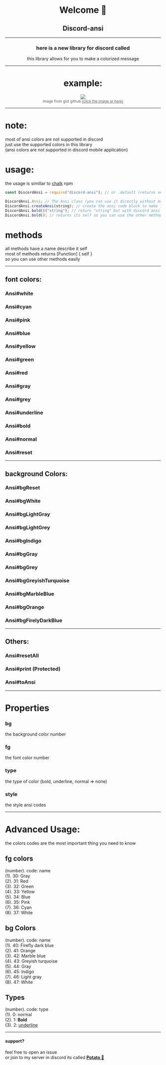 <center>
    <h1>Welcome 👋</h1>
    <h2> Discord-ansi </h2>
    <hr />
    <h3> here is a new library for discord called </h3>

this library allows for you to make a colorized message

<hr />

# example:

</center>

<center>
    <a href="https://gist.github.com/kkrypt0nn/a02506f3712ff2d1c8ca7c9e0aed7c06"><img src="https://camo.githubusercontent.com/ce7bb67e47775d9e318ef3557f8e85910116f28eb22542a7b63523887417478c/68747470733a2f2f6d656469612e646973636f72646170702e6e65742f6174746163686d656e74732f3733393933373530373736383237303933392f3936393238333536323733313837323330362f414e53492d436f6c6f72732e706e67"/></a>
    <br />
    <small style="opacity: 0.7">image from gist github <a href="https://gist.github.com/kkrypt0nn/a02506f3712ff2d1c8ca7c9e0aed7c06">(click the image or here)</a></small>
    <hr />
</center>

# note:

most of ansi colors are not supported in discord <br />
just use the supported colors in this library <br />
(ansi colors are not supported in discord mobile application)

# usage:

the usage is simillar to [chalk](https://npmjs.com/package/chalk) npm

```javascript
const DiscordAnsi = require("discord-ansi"); // or .default (returns new Ansi();)

DiscordAnsi.Ansi; // The Ansi class (you can use it directly without making one module.exports = new Ansi();)
DiscordAnsi.createAnsi(string); // create the ansi code block to make it more easier
DiscordAnsi.bold()("string"); // return "string" but with discord ansi (bold font)
DiscordAnsi.bold(); // returns its self so you can use the other methods to add more styles
```

# methods

all methods have a name describe it self
<br />
most of methods returns [Function] { self }
<br />
so you can use other methods easily
<br />

<hr />
<h2> font colors:</h2>

### Ansi#white

### Ansi#cyan

### Ansi#pink

### Ansi#blue

### Ansi#yellow

### Ansi#green

### Ansi#red

### Ansi#gray

### Ansi#grey

### Ansi#underline

### Ansi#bold

### Ansi#normal

### Ansi#reset

<hr />
<h2> background Colors: </h2>

### Ansi#bgReset

### Ansi#bgWhite

### Ansi#bgLightGray

### Ansi#bgLightGrey

### Ansi#bgIndigo

### Ansi#bgGray

### Ansi#bgGrey

### Ansi#bgGreyishTurquoise

### Ansi#bgMarbleBlue

### Ansi#bgOrange

### Ansi#bgFirelyDarkBlue

<hr />
<h2> Others: </h2>

### Ansi#resetAll

### Ansi#print (Protected)

### Ansi#toAnsi

<hr />
<h1> Properties </h1>

### bg

the background color number

### fg

the font color number

### type

the type of color (bold, underline, normal => none)

### style

the style ansi codes

<hr />

# Advanced Usage:

the colors codes are the most important thing you need to know

## fg colors

(number). code: name
<br />
(1). 30: Gray <br />
(2). 31: Red<br />
(3). 32: Green<br />
(4). 33: Yellow<br />
(5). 34: Blue<br />
(6). 35: Pink<br />
(7). 36: Cyan<br />
(8). 37: White<br />

## bg Colors

(number). code: name
<br />
(1). 40: Firefly dark blue<br />
(2). 41: Orange<br />
(3). 42: Marble blue<br />
(4). 43: Greyish turquoise<br />
(5). 44: Gray<br />
(6). 45: Indigo<br />
(7). 46: Light gray<br />
(8). 47: White<br />

## Types

(number). code: type
<br />
(1). 0: normal<br />
(2). 1: **Bold**<br />
(3). 2: <ins>underline</ins><br />

<hr />
<h4> support? </h4>
feel free to open an issue<br />
or join to my server in discord its called <b><a href="https://discord.gg/Kwz5p8dDuG">Potato 🥔</a></b>
